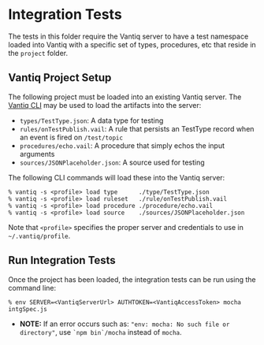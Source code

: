 # Integration Tests

The tests in this folder require the Vantiq server to have a test namespace
loaded into Vantiq with a specific set of types, procedures, etc that
reside in the `project` folder.

## Vantiq Project Setup

The following project must be loaded into an existing Vantiq server.  The
[Vantiq CLI](https://dev.vantiq.com/ui/ide/index.html#/resources) may be used 
to load the artifacts into the server:

* `types/TestType.json`: A data type for testing
* `rules/onTestPublish.vail`: A rule that persists an TestType record when an event is fired on `/test/topic`
* `procedures/echo.vail`: A procedure that simply echos the input arguments
* `sources/JSONPlaceholder.json`: A source used for testing

The following CLI commands will load these into the Vantiq server:

    % vantiq -s <profile> load type      ./type/TestType.json
    % vantiq -s <profile> load ruleset   ./rule/onTestPublish.vail
    % vantiq -s <profile> load procedure ./procedure/echo.vail
    % vantiq -s <profile> load source    ./sources/JSONPlaceholder.json

Note that `<profile>` specifies the proper server and credentials to use
in `~/.vantiq/profile`.

## Run Integration Tests

Once the project has been loaded, the integration tests can be run using the
command line:

    % env SERVER=<VantiqServerUrl> AUTHTOKEN=<VantiqAccessToken> mocha intgSpec.js

*   **NOTE:** If an error occurs such as: `"env: mocha: No such file or directory"`, use
    `` `npm bin`/mocha `` instead of `mocha`.
